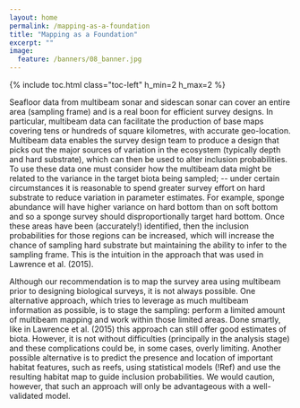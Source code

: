 ```yaml
---
layout: home
permalink: /mapping-as-a-foundation
title: "Mapping as a Foundation"
excerpt: ""
image:
  feature: /banners/08_banner.jpg
---
```

{% include toc.html class="toc-left" h_min=2 h_max=2 %}

Seafloor data from multibeam sonar and sidescan sonar can cover an entire area (sampling frame) and is a real boon for efficient survey designs. In particular, multibeam data can facilitate the production of base maps covering tens or hundreds of square kilometres, with accurate geo-location. Multibeam data enables the survey design team to produce a design that picks out the major sources of variation in the ecosystem (typically depth and hard substrate), which can then be used to alter inclusion probabilities. To use these data one must consider how the multibeam data might be related to the variance in the target biota being sampled; -- under certain circumstances it is reasonable to spend greater survey effort on hard substrate to reduce variation in parameter estimates. For example, sponge abundance will have higher variance on hard bottom than on soft bottom and so a sponge survey should disproportionally target hard bottom. Once these areas have been (accurately!) identified, then the inclusion probabilities for those regions can be increased, which will increase the chance of sampling hard substrate but maintaining the ability to infer to the sampling frame. This is the intuition in the approach that was used in Lawrence et al. (2015).

Although our recommendation is to map the survey area using multibeam prior to designing biological surveys, it is not always possible. One alternative approach, which tries to leverage as much multibeam information as possible, is to stage the sampling: perform a limited amount of multibeam mapping and work within those limited areas. Done smartly, like in Lawrence et al. (2015) this approach can still offer good estimates of biota. However, it is not without difficulties (principally in the analysis stage) and these complications could be, in some cases, overly limiting. Another possible alternative is to predict the presence and location of important habitat features, such as reefs, using statistical models (!Ref) and use the resulting habitat map to guide inclusion probabilities. We would caution, however, that such an approach will only be advantageous with a well-validated model.